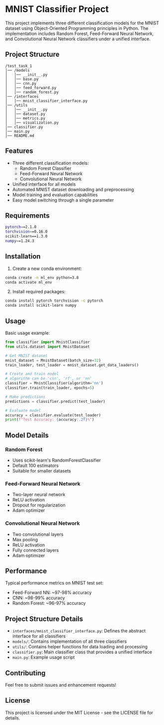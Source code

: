 # MNIST Classifier Project

This project implements three different classification models for the MNIST dataset using Object-Oriented Programming principles in Python. The implementation includes Random Forest, Feed-Forward Neural Network, and Convolutional Neural Network classifiers under a unified interface.

## Project Structure

```
/test_task_1
│── /models
│   │── __init__.py
│   │── base.py
│   │── cnn.py
│   │── feed_forward.py
│   │── random_forest.py
│── /interfaces
│   │── mnist_classifier_interface.py
│── /utils
│   │── __init__.py
│   │── dataset.py
│   │── metrics.py
│   │── visualization.py
│── classifier.py
│── main.py
│── README.md
```

## Features

- Three different classification models:
  - Random Forest Classifier
  - Feed-Forward Neural Network
  - Convolutional Neural Network
- Unified interface for all models
- Automated MNIST dataset downloading and preprocessing
- Model training and evaluation capabilities
- Easy model switching through a single parameter

## Requirements

```bash
pytorch==2.1.0
torchvision==0.16.0
scikit-learn==1.3.0
numpy==1.24.3
```

## Installation

1. Create a new conda environment:
```bash
conda create -n ml_env python=3.8
conda activate ml_env
```

2. Install required packages:
```bash
conda install pytorch torchvision -c pytorch
conda install scikit-learn numpy
```

## Usage

Basic usage example:

```python
from classifier import MnistClassifier
from utils.dataset import MnistDataset

# Get MNIST dataset
mnist_dataset = MnistDataset(batch_size=32)
train_loader, test_loader = mnist_dataset.get_data_loaders()

# Create and train model
# algorithm can be 'cnn', 'rf', or 'nn'
classifier = MnistClassifier(algorithm='nn')
classifier.train(train_loader, epochs=5)

# Make predictions
predictions = classifier.predict(test_loader)

# Evaluate model
accuracy = classifier.evaluate(test_loader)
print(f"Test Accuracy: {accuracy:.2f}%")
```

## Model Details

### Random Forest
- Uses scikit-learn's RandomForestClassifier
- Default 100 estimators
- Suitable for smaller datasets

### Feed-Forward Neural Network
- Two-layer neural network
- ReLU activation
- Dropout for regularization
- Adam optimizer

### Convolutional Neural Network
- Two convolutional layers
- Max pooling
- ReLU activation
- Fully connected layers
- Adam optimizer

## Performance

Typical performance metrics on MNIST test set:
- Feed-Forward NN: ~97-98% accuracy
- CNN: ~98-99% accuracy
- Random Forest: ~96-97% accuracy

## Project Structure Details

- `interfaces/mnist_classifier_interface.py`: Defines the abstract interface for all classifiers
- `models/`: Contains implementation of all three classifiers
- `utils/`: Contains helper functions for data loading and processing
- `classifier.py`: Main classifier class that provides a unified interface
- `main.py`: Example usage script

## Contributing

Feel free to submit issues and enhancement requests!

## License

This project is licensed under the MIT License - see the LICENSE file for details.